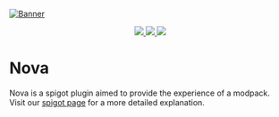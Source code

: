 [![Banner](https://i.imgur.com/wTwCmYT.png)](https://www.spigotmc.org/resources/81295/)

<p align="center">
  <a href="https://www.spigotmc.org/resources/93648/reviews">
    <img src="https://img.shields.io/spiget/rating/93648"> 
  </a>
  <a href="https://www.spigotmc.org/resources/93648/">
    <img src="https://img.shields.io/spiget/downloads/93648"> 
  </a>
  <a href="https://www.spigotmc.org/resources/93648/">
    <img src="https://img.shields.io/spiget/tested-versions/93648"> 
  </a>
</p>

# Nova
Nova is a spigot plugin aimed to provide the experience of a modpack.<br>
Visit our [spigot page](https://www.spigotmc.org/resources/93648/) for a more detailed explanation.
